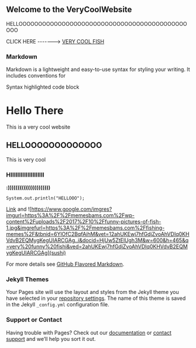 ## Welcome to the VeryCoolWebsite

HELLOOOOOOOOOOOOOOOOOOOOOOOOOOOOOOOOOOOOOOOOOOOOOO

CLICK HERE -------> [VERY COOL FISH](https://www.google.com/imgres?imgurl=https%3A%2F%2Fmemesbams.com%2Fwp-content%2Fuploads%2F2017%2F10%2Ffunny-pictures-of-fish-1.jpg&imgrefurl=https%3A%2F%2Fmemesbams.com%2Ffishing-memes%2F&tbnid=6YlOfC2BqfAihM&vet=12ahUKEwj7hfGdjZvoAhVDIq0KHVdvB2EQMygKegUIARCGAg..i&docid=HjUw5ZtElUgh3M&w=600&h=465&q=very%20funny%20fishi&ved=2ahUKEwj7hfGdjZvoAhVDIq0KHVdvB2EQMygKegUIARCGAg)

### Markdown

Markdown is a lightweight and easy-to-use syntax for styling your writing. It includes conventions for


Syntax highlighted code block

# Hello There

This is a very cool website

## HELLOOOOOOOOOOOOO

This is very cool

### HIIIIIIIIIIIIIIIIIIII

**:))))))))))))))))))))))**

`System.out.println("HELLOOO");`



[Link](url) and ![https://www.google.com/imgres?imgurl=https%3A%2F%2Fmemesbams.com%2Fwp-content%2Fuploads%2F2017%2F10%2Ffunny-pictures-of-fish-1.jpg&imgrefurl=https%3A%2F%2Fmemesbams.com%2Ffishing-memes%2F&tbnid=6YlOfC2BqfAihM&vet=12ahUKEwj7hfGdjZvoAhVDIq0KHVdvB2EQMygKegUIARCGAg..i&docid=HjUw5ZtElUgh3M&w=600&h=465&q=very%20funny%20fishi&ved=2ahUKEwj7hfGdjZvoAhVDIq0KHVdvB2EQMygKegUIARCGAg](sushi)


For more details see [GitHub Flavored Markdown](https://guides.github.com/features/mastering-markdown/).

### Jekyll Themes

Your Pages site will use the layout and styles from the Jekyll theme you have selected in your [repository settings](https://github.com/NuclearPineapples/VeryCoolWebsite/settings). The name of this theme is saved in the Jekyll `_config.yml` configuration file.

### Support or Contact

Having trouble with Pages? Check out our [documentation](https://help.github.com/categories/github-pages-basics/) or [contact support](https://github.com/contact) and we’ll help you sort it out.
